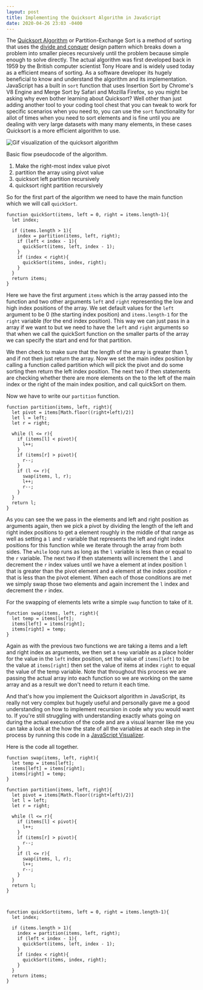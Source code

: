 ```yaml
---
layout: post
title: Implementing the Quicksort Algorithm in JavaScript
date: 2020-04-26 23:03 -0400
---
```

The [Quicksort Algorithm](https://en.wikipedia.org/wiki/Quicksort) or Partition-Exchange Sort is a method of sorting that uses the [divide and conquer](https://en.wikipedia.org/wiki/Divide-and-conquer_algorithm) design pattern which breaks down a problem into smaller pieces recursively until the problem because simple enough to solve directly.  The actual algorithm was first developed back in 1959 by the British computer scientist Tony Hoare and is widely used today as a efficient means of sorting.  As a software developer its hugely beneficial to know and understand the algorithm and its implementation.  JavaScript has a built in `sort` function that uses Insertion Sort by Chrome's V8 Engine and Merge Sort by Safari  and Mozilla Firefox, so you might be asking why even bother learning about Quicksort?  Well other than just adding another tool to your coding tool chest that you can tweak to work for specific scenarios when you need to, you can use the `sort` functionality for allot of times when you need to sort elements and is fine until you are dealing with very large datasets with many many elements, in these cases Quicksort is a more efficient algorithm to use.  

![Gif visualization of the quicksort algorithm](https://www.tutorialspoint.com/data_structures_algorithms/images/quick_sort_partition_animation.gif)

Basic flow pseudocode of the algorithm.

 1. Make the right-most index value pivot
 1. partition the array using pivot value
 1. quicksort left partition recursively
 1. quicksort right partition recursively

So for the first part of the algorithm we need to have the main function which we will call `quickSort`.

```
function quickSort(items, left = 0, right = items.length-1){
  let index;

  if (items.length > 1){
    index = partition(items, left, right);
    if (left < index - 1){
      quickSort(items, left, index - 1);
    }
    if (index < right){
      quickSort(items, index, right);
    }
  }
  return items;
}
```

Here we have the first argument `items` which is the array passed into the function and two other arguments `left` and `right` representing the low and high index positions of the array.  We set default values for the `left` argument to be 0 (the starting index position) and `items.length-1` for the `right` variable (for the end index position).  This way we can just pass in a array if we want to but we need to have the `left` and `right` arguments so that when we call the quickSort function on the smaller parts of the array we can specify the start and end for that partition.

We then check to make sure that the length of the array is greater than 1, and if not then just return the array.  Now we set the main index position by calling a function called partition which will pick the pivot and do some sorting then return the left index position.  The next two if then statements are checking whether there are more elements on the to the left of the main index or the right of the main index position, and call quickSort on them.

Now we have to write our `partition` function.

```
function partition(items, left, right){
  let pivot = items[Math.floor((right+left)/2)]
  let l = left;
  let r = right;

  while (l <= r){
    if (items[l] < pivot){
      l++;
    }
    if (items[r] > pivot){
      r--;
    }
    if (l <= r){
      swap(items, l, r);
      l++;
      r--;
    }
  }
  return l;
}
```  

As you can see the we pass in the elements and left and right position as arguments again, then we pick a pivot by dividing the length of the left and right index positions to get a element roughly in the middle of that range as well as setting a `l` and `r` variable that represents the left and right index positions for this function while we iterate through the array from both sides.  The `while` loop runs as long as the `l` variable is less than or equal to the `r` variable.  The next two if then statements will increment the `l` and decrement the `r` index values until we have a element at index position `l` that is greater than the pivot element and a element at the index position `r` that is less than the pivot element.  When each of those conditions are met we simply swap those two elements and again increment the `l` index and decrement the `r` index.

For the swapping of elements lets write a simple `swap` function to take of it.

```
function swap(items, left, right){
  let temp = items[left];
  items[left] = items[right];
  items[right] = temp;
}
```

Again as with the previous two functions we are taking a items and a left and right index as arguments, we then set a `temp` variable as a place holder for the value in the `left` index position, set the value of `items[left]` to be the value at `items[right]` then set the value of items at index `right` to equal the value of the temp variable.  Note that throughout this process we are passing the actual array into each function so we are working on the same array and as a result we don't need to return it each time.  

And that's how you implement the Quicksort algorithm in JavaScript, its really not very complex but hugely useful and personally gave me a good understanding on how to implement recursion in code why you would want to.  If you're still struggling with understanding exactly whats going on during the actual execution of the code and are a visual learner like me you can take a look at the how the state of all the variables at each step in the process by running this code in a [JavaScript Visualizer](http://www.pythontutor.com/javascript.html#mode=edit).  

Here is the code all together.

```
function swap(items, left, right){
  let temp = items[left];
  items[left] = items[right];
  items[right] = temp;
}

function partition(items, left, right){
  let pivot = items[Math.floor((right+left)/2)]
  let l = left;
  let r = right;

  while (l <= r){
    if (items[l] < pivot){
      l++;
    }
    if (items[r] > pivot){
      r--;
    }
    if (l <= r){
      swap(items, l, r);
      l++;
      r--;
    }
  }
  return l;
}



function quickSort(items, left = 0, right = items.length-1){
  let index;

  if (items.length > 1){
    index = partition(items, left, right);
    if (left < index - 1){
      quickSort(items, left, index - 1);
    }
    if (index < right){
      quickSort(items, index, right);
    }
  }
  return items;
}
```
